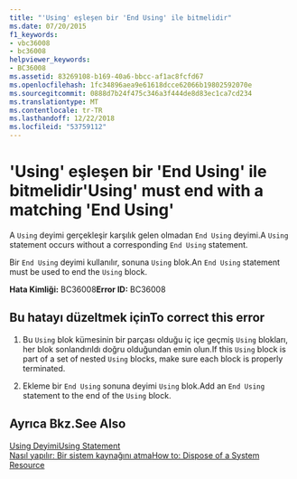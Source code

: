 ```yaml
---
title: "'Using' eşleşen bir 'End Using' ile bitmelidir"
ms.date: 07/20/2015
f1_keywords:
- vbc36008
- bc36008
helpviewer_keywords:
- BC36008
ms.assetid: 83269108-b169-40a6-bbcc-af1ac8fcfd67
ms.openlocfilehash: 1fc34896aea9e61618dcce62066b19802592070e
ms.sourcegitcommit: 0888d7b24f475c346a3f444de8d83ec1ca7cd234
ms.translationtype: MT
ms.contentlocale: tr-TR
ms.lasthandoff: 12/22/2018
ms.locfileid: "53759112"
---
```

# <a name="using-must-end-with-a-matching-end-using"></a><span data-ttu-id="0180a-102">'Using' eşleşen bir 'End Using' ile bitmelidir</span><span class="sxs-lookup"><span data-stu-id="0180a-102">'Using' must end with a matching 'End Using'</span></span>
<span data-ttu-id="0180a-103">A `Using` deyimi gerçekleşir karşılık gelen olmadan `End Using` deyimi.</span><span class="sxs-lookup"><span data-stu-id="0180a-103">A `Using` statement occurs without a corresponding `End Using` statement.</span></span>  
  
 <span data-ttu-id="0180a-104">Bir `End Using` deyimi kullanılır, sonuna `Using` blok.</span><span class="sxs-lookup"><span data-stu-id="0180a-104">An `End Using` statement must be used to end the `Using` block.</span></span>  
  
 <span data-ttu-id="0180a-105">**Hata Kimliği:** BC36008</span><span class="sxs-lookup"><span data-stu-id="0180a-105">**Error ID:** BC36008</span></span>  
  
## <a name="to-correct-this-error"></a><span data-ttu-id="0180a-106">Bu hatayı düzeltmek için</span><span class="sxs-lookup"><span data-stu-id="0180a-106">To correct this error</span></span>  
  
1.  <span data-ttu-id="0180a-107">Bu `Using` blok kümesinin bir parçası olduğu iç içe geçmiş `Using` blokları, her blok sonlandırıldı doğru olduğundan emin olun.</span><span class="sxs-lookup"><span data-stu-id="0180a-107">If this `Using` block is part of a set of nested `Using` blocks, make sure each block is properly terminated.</span></span>  
  
2.  <span data-ttu-id="0180a-108">Ekleme bir `End Using` sonuna deyimi `Using` blok.</span><span class="sxs-lookup"><span data-stu-id="0180a-108">Add an `End Using` statement to the end of the `Using` block.</span></span>  
  
## <a name="see-also"></a><span data-ttu-id="0180a-109">Ayrıca Bkz.</span><span class="sxs-lookup"><span data-stu-id="0180a-109">See Also</span></span>  
 [<span data-ttu-id="0180a-110">Using Deyimi</span><span class="sxs-lookup"><span data-stu-id="0180a-110">Using Statement</span></span>](../../visual-basic/language-reference/statements/using-statement.md)  
 [<span data-ttu-id="0180a-111">Nasıl yapılır: Bir sistem kaynağını atma</span><span class="sxs-lookup"><span data-stu-id="0180a-111">How to: Dispose of a System Resource</span></span>](../../visual-basic/programming-guide/language-features/control-flow/how-to-dispose-of-a-system-resource.md)
